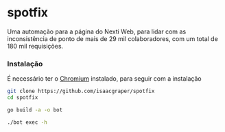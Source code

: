 # spotfix

Uma automação para a página do Nexti Web, para lidar com as inconsistência de ponto de mais de 29 mil colaboradores, com um total de 180 mil requisições.

### Instalação

É necessário ter o [Chromium](https://www.chromium.org/getting-involved/download-chromium/) instalado, para seguir com a instalação

```bash
git clone https://github.com/isaacgraper/spotfix
cd spotfix

go build -a -o bot

./bot exec -h
```



